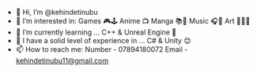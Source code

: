 - 👋 Hi, I’m @kehindetinubu
- 👀 I’m interested in:
    Games 🎮🕹️
    Anime 📺
    Manga 📚📖
    Music 🎧🎸
    Art 🎨👨‍🎨
- 🌱 I’m currently learning ... C++ & Unreal Engine 🥹
- 🌱 I have a solid level of experience in ... C# & Unity 😊
- 📫 How to reach me:
    Number - 07894180072
    Email  - kehindetinubu11@gmail.com

<!---
kehindetinubu/kehindetinubu is a ✨ special ✨ repository because its `README.md` (this file) appears on your GitHub profile.
You can click the Preview link to take a look at your changes.
--->
